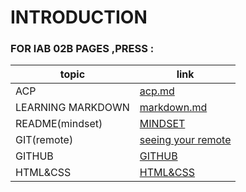 # INTRODUCTION

### FOR lAB 02B PAGES ,PRESS :

| topic             | link                                                                                                                                          |
| ----------------- | --------------------------------------------------------------------------------------------------------------------------------------------- |
| ACP               | [acp.md](https://amarh-ayman.github.io/reading-notes/Code%20102%20-%20Intro%20to%20Software%20Development/ACP)                                |
| LEARNING MARKDOWN | [markdown.md](https://amarh-ayman.github.io/reading-notes/Code%20102%20-%20Intro%20to%20Software%20Development/Learning%20Markdown)           |
| README(mindset)   | [MINDSET](https://amarh-ayman.github.io/reading-notes/Code%20102%20-%20Intro%20to%20Software%20Development)                                   |
| GIT(remote)       | [seeing your remote](https://amarh-ayman.github.io/reading-notes/Code%20102%20-%20Intro%20to%20Software%20Development/Seeing%20Your%20Remote) |
| GITHUB            | [GITHUB](https://amarh-ayman.github.io/reading-notes/Code%20102%20-%20Intro%20to%20Software%20Development/github)                             |
| HTML&CSS          | [HTML&CSS](https://amarh-ayman.github.io/reading-notes/Code%20102%20-%20Intro%20to%20Software%20Development/html%26css)                       |
